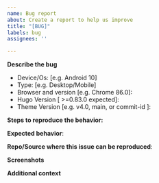 ```yaml
---
name: Bug report
about: Create a report to help us improve
title: "[BUG]"
labels: bug
assignees: ''

---
```


<!--

## READ BEFORE OPENING ISSUES

Please fill the template below
- **DO NOT** ask for instructions.
- Use Discussions section if you need help
- See project wiki https://github.com/adityatelange/hugo-PaperMod/wiki
- Read FAQs section https://github.com/adityatelange/hugo-PaperMod/wiki/FAQs
- Search for previous issues/ pull requests

-->

**Describe the bug**
<!-- A clear and concise description of what the bug is. -->

 - Device/Os: [e.g. Android 10]
 - Type: [e.g. Desktop/Mobile]
 - Browser and version [e.g. Chrome 86.0]:
 - Hugo Version [ >=0.83.0 expected]:
 - Theme Version [e.g. v4.0, main, or commit-id ]:

**Steps to reproduce the behavior:**
<!--
1. Go to '...'
2. Click on '....'
3. Scroll down to '....'
4. See error
-->

**Expected behavior**:
<!-- A clear and concise description of what you expected to happen. -->

**Repo/Source where this issue can be reproduced**:
<!-- Please link source code of website where the said issue can be reproduced -->

**Screenshots**
<!-- If applicable, add screenshots to help explain your problem. -->

**Additional context**
<!--Add any other context about the problem here. -->
